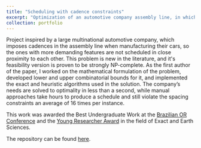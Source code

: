 ```yaml
---
title: "Scheduling with cadence constraints"
excerpt: "Optimization of an automotive company assembly line, in which the cars with more demanding features cannot be scheduled in close proximity to each other."
collection: portfolio
---
```


Project inspired by a large multinational automotive company, which imposes cadences in the assembly line when manufacturing their cars, so the ones with more demanding features are not scheduled in close proximity to each other. This problem is new in the literature, and it's feasibility version is proven to be strongly NP-complete. As the first author of the paper, I worked on the mathematical formulation of the problem, developed lower and upper combinatorial bounds for it, and implemented the exact and heuristic algorithms used in the solution. The company’s needs are solved to optimality in less than a second, while manual approaches take hours to produce a schedule and still violate the spacing constraints an average of 16 times per instance.

This work was awarded the Best Undergraduate Work at the [Brazilian OR Conference](https://sbpo2021.galoa.com.br/) and the [Young Researcher Award](http://www.propesq.ufpb.br/propesq/contents/noticias/xxx-enic-premiados-2022/lista-premiados-xxx_enic_2022.pdf) in the field of Exact and Earth Sciences.

The repository can be found [here](https://github.com/laradicp/scheduling-with-cadences).
